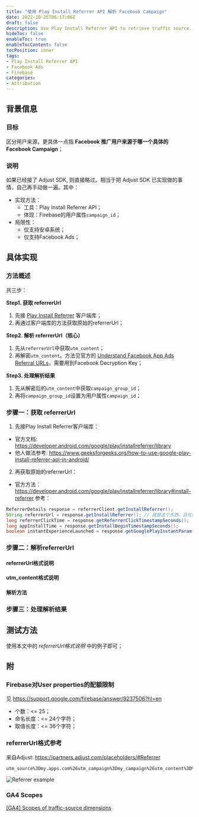 ```yaml
---
title: "使用 Play Install Referrer API 解析 Facebook Campaign"
date: 2022-10-25T06:17:06Z
draft: false
description: Use Play Install Referrer API to retrieve traffic source.
hideToc: false
enableToc: true
enableTocContent: false
tocPosition: inner
tags:
- Play Install Referrer API
- Facebook Ads
- Firebase
categories:
- Attribution
---
```


## 背景信息

### 目标

区分用户来源，更具体一点指 **Facebook 推广用户来源于哪一个具体的 Facebook Campaign**；

### 说明

如果已经接了 Adjust SDK, 则直接略过。相当于把 Adjust SDK 已实现做的事情，自己再手动做一遍。其中：

- 实现方法：
  - 工具：Play Install Referrer API；
  - 体现：Firebase的用户属性`campaign_id`；
- 局限性：
  - 仅支持安卓系统；
  - 仅支持Facebook Ads；

## 具体实现

### 方法概述

共三步：

**Step1. 获取 referrerUrl**
1. 先接 [Play Install Referrer](https://developer.android.com/google/play/installreferrer/library) 客户端库；
2. 再通过客户端库的方法获取原始的referrerUrl；

**Step2. 解析 referrerUrl（核心）**
1. 先从`referrerUrl`中获取`utm_content`；
2. 再解密`utm_content`。方法见官方的 [Understand Facebook App Ads Referral URLs](https://developers.facebook.com/docs/app-ads/install-referrer/#step-3--decrypt-your-data)，需要用到Facebook Decryption Key；

**Step3. 处理解析结果**
1. 先从解密后的`utm_content`中获取`campaign_group_id`；
2. 再将`campaign_group_id`设置为用户属性`campaign_id`；

### 步骤一：获取 referrerUrl

1. 先接Play Install Referrer客户端库：
  - 官方文档: https://developer.android.com/google/play/installreferrer/library
  - 他人做法参考: https://www.geeksforgeeks.org/how-to-use-google-play-install-referrer-api-in-android/
2. 再获取原始的referrerUrl：
  - 官方方法：https://developer.android.com/google/play/installreferrer/library#install-referrer
    参考：
```java
ReferrerDetails response = referrerClient.getInstallReferrer();
String referrerUrl = response.getInstallReferrer(); // 就是这个东西，且仅需这一个
long referrerClickTime = response.getReferrerClickTimestampSeconds();
long appInstallTime = response.getInstallBeginTimestampSeconds();
boolean instantExperienceLaunched = response.getGooglePlayInstantParam();
```

### 步骤二：解析referrerUrl

#### referrerUrl格式说明

#### utm_content格式说明


#### 解析方法


### 步骤三：处理解析结果


## 测试方法

使用本文中的 *referrerUrl格式说明* 中的例子即可；

## 附

### Firebase对User properties的配额限制

见 https://support.google.com/firebase/answer/9237506?hl=en
- 个数：<= 25；
- 命名长度：<= 24个字符；
- 取值长度：<= 36个字符；

### referrerUrl格式参考

来自Adjust: https://partners.adjust.com/placeholders/#Referrer

```url
utm_source%3Dmy.apps.com%26utm_campaign%3Dmy_campaign%26utm_content%3D%7B%22key1%22%3A0%2C%22key2%22%3A1623237220%7D
```

<img src='/images/posts/referrer-example.png' alt='Referrer example'>

### GA4 Scopes

[[GA4] Scopes of traffic-source dimensions](https://support.google.com/analytics/answer/11080067?hl=en#zippy=%2Cin-this-article)